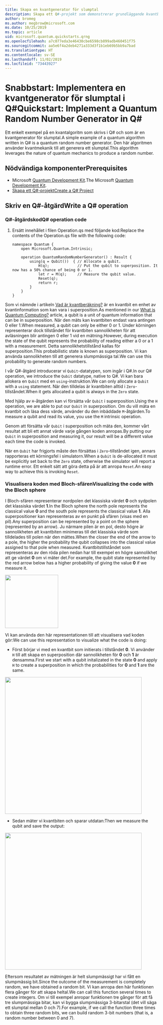 ```yaml
---
title: Skapa en kvantgenerator för slumptal
description: Skapa ett Q#-projekt som demonstrerar grundläggande kvantbegrepp som t.ex. superposition genom att skapa en kvantgenerator för slumptal.
author: bromeg
ms.author: megbrow@microsoft.com
ms.date: 10/25/2019
ms.topic: article
uid: microsoft.quantum.quickstarts.qrng
ms.openlocfilehash: a7c077eda3e46430cbe6598cb899adb460451f75
ms.sourcegitcommit: aa5e6f4a2deb4271a333d3f1b1eb69b5bb9a7bad
ms.translationtype: HT
ms.contentlocale: sv-SE
ms.lasthandoff: 11/02/2019
ms.locfileid: "73443927"
---
```

# <a name="quickstart-implement-a-quantum-random-number-generator-in-q"></a><span data-ttu-id="42ea1-103">Snabbstart: Implementera en kvantgenerator för slumptal i Q#</span><span class="sxs-lookup"><span data-stu-id="42ea1-103">Quickstart: Implement a Quantum Random Number Generator in Q#</span></span>
<span data-ttu-id="42ea1-104">Ett enkelt exempel på en kvantalgoritm som skrivs i Q# och som är en kvantgenerator för slumptal.</span><span class="sxs-lookup"><span data-stu-id="42ea1-104">A simple example of a quantum algorithm written in Q# is a quantum random number generator.</span></span> <span data-ttu-id="42ea1-105">Den här algoritmen använder kvantmekanik till att generera ett slumptal.</span><span class="sxs-lookup"><span data-stu-id="42ea1-105">This algorithm leverages the nature of quantum mechanics to produce a random number.</span></span> 

## <a name="prerequisites"></a><span data-ttu-id="42ea1-106">Nödvändiga komponenter</span><span class="sxs-lookup"><span data-stu-id="42ea1-106">Prerequisites</span></span>

- <span data-ttu-id="42ea1-107">Microsoft [Quantum Development Kit](xref:microsoft.quantum.install).</span><span class="sxs-lookup"><span data-stu-id="42ea1-107">The Microsoft [Quantum Development Kit](xref:microsoft.quantum.install).</span></span>
- [<span data-ttu-id="42ea1-108">Skapa ett Q#-projekt</span><span class="sxs-lookup"><span data-stu-id="42ea1-108">Create a Q# Project</span></span>](xref:microsoft.quantum.howto.createproject)


## <a name="write-a-q-operation"></a><span data-ttu-id="42ea1-109">Skriv en Q#-åtgärd</span><span class="sxs-lookup"><span data-stu-id="42ea1-109">Write a Q# operation</span></span>

### <a name="q-operation-code"></a><span data-ttu-id="42ea1-110">Q#-åtgärdskod</span><span class="sxs-lookup"><span data-stu-id="42ea1-110">Q# operation code</span></span>

1. <span data-ttu-id="42ea1-111">Ersätt innehållet i filen Operation.qs med följande kod:</span><span class="sxs-lookup"><span data-stu-id="42ea1-111">Replace the contents of the Operation.qs file with the following code:</span></span>

    ```qsharp
    namespace Quantum {
        open Microsoft.Quantum.Intrinsic;

        operation QuantumRandomNumberGenerator() : Result {
            using(q = Qubit())  { // Allocate a qubit.
                H(q);             // Put the qubit to superposition. It now has a 50% chance of being 0 or 1.
                let r = M(q);     // Measure the qubit value.
                Reset(q);
                return r;
            }
        }
    }
    ```

<span data-ttu-id="42ea1-112">Som vi nämnde i artikeln [Vad är kvantberäkning?](xref:microsoft.quantum.overview.what) är en kvantbit en enhet av kvantinformation som kan vara i superposition.</span><span class="sxs-lookup"><span data-stu-id="42ea1-112">As mentioned in our [What is Quantum Computing?](xref:microsoft.quantum.overview.what) article, a qubit is a unit of quantum information that can be in superposition.</span></span> <span data-ttu-id="42ea1-113">När den mäts kan kvantbiten endast vara antingen 0 eller 1.</span><span class="sxs-lookup"><span data-stu-id="42ea1-113">When measured, a qubit can only be either 0 or 1.</span></span> <span data-ttu-id="42ea1-114">Under körningen representerar dock tillståndet för kvantbiten sannolikheten för att avläsningen blir antingen 0 eller 1 vid en mätning.</span><span class="sxs-lookup"><span data-stu-id="42ea1-114">However, during execution the state of the qubit represents the probability of reading either a 0 or a 1 with a measurement.</span></span> <span data-ttu-id="42ea1-115">Detta sannolikhetstillstånd kallas för superposition.</span><span class="sxs-lookup"><span data-stu-id="42ea1-115">This probabilistic state is known as superposition.</span></span> <span data-ttu-id="42ea1-116">Vi kan använda sannolikheten till att generera slumpmässiga tal.</span><span class="sxs-lookup"><span data-stu-id="42ea1-116">We can use this probability to generate random numbers.</span></span>

<span data-ttu-id="42ea1-117">I vår Q#-åtgärd introducerar vi `Qubit`-datatypen, som ingår i Q#.</span><span class="sxs-lookup"><span data-stu-id="42ea1-117">In our Q# operation, we introduce the `Qubit` datatype, native to Q#.</span></span> <span data-ttu-id="42ea1-118">Vi kan bara allokera en `Qubit` med en `using`-instruktion.</span><span class="sxs-lookup"><span data-stu-id="42ea1-118">We can only allocate a `Qubit` with a `using` statement.</span></span> <span data-ttu-id="42ea1-119">När den tilldelas är kvantbiten alltid  i `Zero`-tillståndet.</span><span class="sxs-lookup"><span data-stu-id="42ea1-119">When it gets allocated a qubit is always in the `Zero`  state.</span></span> 

<span data-ttu-id="42ea1-120">Med hjälp av `H`-åtgärden kan vi försätta vår `Qubit` i superposition.</span><span class="sxs-lookup"><span data-stu-id="42ea1-120">Using the `H` operation, we are able to put our `Qubit` in superposition.</span></span> <span data-ttu-id="42ea1-121">Om du vill mäta en kvantbit och läsa dess värde, använder du den inbäddade `M`-åtgärden.</span><span class="sxs-lookup"><span data-stu-id="42ea1-121">To measure a qubit and read its value, you use the `M` intrinsic operation.</span></span>

<span data-ttu-id="42ea1-122">Genom att försätta vår `Qubit` i superposition och mäta den, kommer vårt resultat att bli ett annat värde varje gången koden anropas.</span><span class="sxs-lookup"><span data-stu-id="42ea1-122">By putting our `Qubit` in superposition and measuring it, our result will be a different value each time the code is invoked.</span></span> 

<span data-ttu-id="42ea1-123">När en `Qubit` har frigjorts måste den försättas i `Zero`-tillståndet igen, annars rapporteras ett körningsfel i simulatorn.</span><span class="sxs-lookup"><span data-stu-id="42ea1-123">When a `Qubit` is de-allocated it must be explicitly set back to the `Zero` state, otherwise the simulator will report a runtime error.</span></span> <span data-ttu-id="42ea1-124">Ett enkelt sätt att göra detta på är att anropa `Reset`.</span><span class="sxs-lookup"><span data-stu-id="42ea1-124">An easy way to achieve this is invoking `Reset`.</span></span>

### <a name="visualizing-the-code-with-the-bloch-sphere"></a><span data-ttu-id="42ea1-125">Visualisera koden med Bloch-sfären</span><span class="sxs-lookup"><span data-stu-id="42ea1-125">Visualizing the code with the Bloch sphere</span></span>

<span data-ttu-id="42ea1-126">I Bloch-sfären representerar nordpolen det klassiska värdet **0** och sydpolen det klassiska värdet **1**.</span><span class="sxs-lookup"><span data-stu-id="42ea1-126">In the Bloch sphere the north pole represents the classical value **0** and the south pole represents the classical value **1**.</span></span> <span data-ttu-id="42ea1-127">Alla superpositioner kan representeras av en punkt på sfären (visas med en pil).</span><span class="sxs-lookup"><span data-stu-id="42ea1-127">Any superposition can be represented by a point on the sphere (represented by an arrow).</span></span> <span data-ttu-id="42ea1-128">Ju närmare pilen är en pol, desto högre är sannolikheten att kvantbiten minimeras till det klassiska värde som tilldelades till polen när den mättes.</span><span class="sxs-lookup"><span data-stu-id="42ea1-128">When the closer the end of the arrow to a pole, the higher the probability the qubit collapses into the classical value assigned to that pole when measured.</span></span> <span data-ttu-id="42ea1-129">Kvantbitstillståndet som representeras av den röda pilen nedan har till exempel en högre sannolikhet att ge värdet **0** om vi mäter det.</span><span class="sxs-lookup"><span data-stu-id="42ea1-129">For example, the qubit state represented by the red arrow below has a higher probability of giving the value **0** if we measure it.</span></span>

<img src="./Bloch.svg" width="175">

<span data-ttu-id="42ea1-130">Vi kan använda den här representationen till att visualisera vad koden gör:</span><span class="sxs-lookup"><span data-stu-id="42ea1-130">We can use this representation to visualize what the code is doing:</span></span>

* <span data-ttu-id="42ea1-131">Först börjar vi med en kvantbit som initierats i tillståndet **0**. Vi använder `H` till att skapa en superposition där sannolikheten för **0** och **1** är densamma.</span><span class="sxs-lookup"><span data-stu-id="42ea1-131">First we start with a qubit initalizated in the state **0** and apply `H` to create a superposition in which the probabilities for **0** and **1** are the same.</span></span>

<img src="./H.svg" width="450">

* <span data-ttu-id="42ea1-132">Sedan mäter vi kvantbiten och sparar utdatan:</span><span class="sxs-lookup"><span data-stu-id="42ea1-132">Then we measure the qubit and save the output:</span></span>

<img src="./Measurement2.svg" width="450">

<span data-ttu-id="42ea1-133">Eftersom resultatet av mätningen är helt slumpmässigt har vi fått en slumpmässig bit.</span><span class="sxs-lookup"><span data-stu-id="42ea1-133">Since the outcome of the measurement is completely random, we have obtained a random bit.</span></span> <span data-ttu-id="42ea1-134">Vi kan anropa den här funktionen flera gånger för att skapa heltal.</span><span class="sxs-lookup"><span data-stu-id="42ea1-134">We can call this function several times to create integers.</span></span> <span data-ttu-id="42ea1-135">Om vi till exempel anropar funktionen tre gånger för att få tre slumpmässiga bitar, kan vi bygga slumpmässiga 3-bitarstal (det vill säga ett slumptal mellan 0 och 7).</span><span class="sxs-lookup"><span data-stu-id="42ea1-135">For example, if we call the function three times to obtain three random bits, we can build random 3-bit numbers (that is, a random number between 0 and 7).</span></span>
